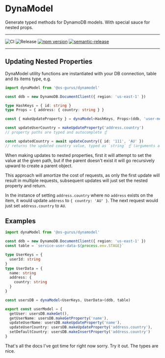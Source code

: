 # DynaModel

Generate typed methods for DynamoDB models. With special sauce for nested props.

---

![CI](https://github.com/OS-Gurus/dynamodel/actions/workflows/push.yml/badge.svg)
![Release](https://github.com/OS-Gurus/dynamodel/actions/workflows/merge.yml/badge.svg)
[![npm version](https://badge.fury.io/js/%40os-gurus%2Fdynamodel.svg)](https://badge.fury.io/js/%40os-gurus%2Fdynamodel)
[![semantic-release](https://img.shields.io/badge/%20%20%F0%9F%93%A6%F0%9F%9A%80-semantic--release-e10079.svg)](https://github.com/semantic-release/semantic-release)

---

## Updating Nested Properties

DynaModel utility functions are instantiated with your DB connection, table and its items type, e.g.

```ts
import dynaModel from '@os-gurus/dynamodel'

const ddb = new DynamoDB.DocumentClient({ region: 'us-east-1' })

type HashKeys = { id: string }
type Props = { address: { country: string } }

const { makeUpdateProperty } = dynaModel<HashKeys, Props>(ddb, 'user-meta')

const updateUserCountry = makeUpdateProperty('address.country')
// property paths are typed and autocomplete ☝️

const updatedCountry = await updateCountry({ id: '111', 'AU' })
// returns the updated country value, typed as `string` ☝️ (arguments are also typed)
```

When making updates to nested properties, first it will attempt to set the value at the given path,
but if the parent doesn't exist it will go recursively upward to create a parent object.

This approach will amortize the cost of requests, as only the first update will result in multiple
requests, subsequent updates will just set the nested property and return.

In the instance of setting `address.country` where no `address` exists on the item, it would update
`address` to `{ country: 'AU' }`. The next request would just set `address.country` to `AU`.

## Examples

```ts
import dynaModel from '@os-gurus/dynamodel'

const ddb = new DynamoDB.DocumentClient({ region: 'us-east-1' })
const table = `service-user-data-${process.env.STAGE}`

type UserKeys = {
  userId: string
}
type UserData = {
  name: string
  address: {
    country: string
  }
}

const usersDB = dynaModel<UserKeys, UserData>(ddb, table)

export const userModel = {
  getUser: usersDB.makeGet(),
  getUserName: usersDB.makeGetProperty('name'),
  updateUserName: usersDB.makeUpdateProperty('name'),
  updateUserCountry: usersDB.makeUpdateProperty('address.country'),
  setDefaultCountry: usersDB.makeInsertProperty('address.country')
}
```

That's all the docs I've got time for right now sorry. Try it out. The types are nice.
